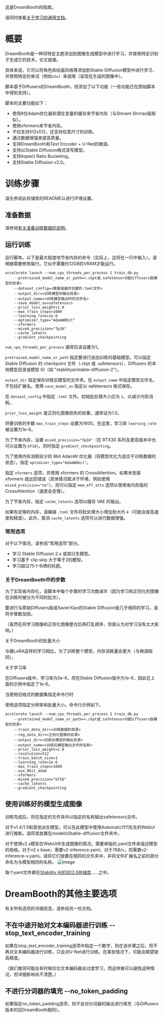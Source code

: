 这是DreamBooth的指南。

请同时查看[关于学习的通用文档](train_README-zh.md)。

# 概要

DreamBooth是一种将特定主题添加到图像生成模型中进行学习，并使用特定识别子生成它的技术。论文链接。

具体来说，它可以将角色和绘画风格等添加到Stable Diffusion模型中进行学习，并使用特定的单词（例如`shs`）来调用（呈现在生成的图像中）。

脚本基于Diffusers的DreamBooth，但添加了以下功能（一些功能已在原始脚本中得到支持）。

脚本的主要功能如下：

- 使用8位Adam优化器和潜在变量的缓存来节省内存（与Shivam Shrirao版相似）。
- 使用xformers来节省内存。
- 不仅支持512x512，还支持任意尺寸的训练。
- 通过数据增强来提高质量。
- 支持DreamBooth和Text Encoder + U-Net的微调。
- 支持以Stable Diffusion格式读写模型。
- 支持Aspect Ratio Bucketing。
- 支持Stable Diffusion v2.0。

# 训练步骤

请先参阅此存储库的README以进行环境设置。

## 准备数据

请参阅[有关准备训练数据的说明](train_README-zh.md)。

## 运行训练

运行脚本。以下是最大程度地节省内存的命令（实际上，这将在一行中输入）。请根据需要修改每行。它似乎需要约12GB的VRAM才能运行。
```
accelerate launch --num_cpu_threads_per_process 1 train_db.py 
    --pretrained_model_name_or_path=<.ckpt或.safetensord或Diffusers版模型的目录>
    --dataset_config=<数据准备时创建的.toml文件>
    --output_dir=<训练模型的输出目录>
    --output_name=<训练模型输出时的文件名>
    --save_model_as=safetensors 
    --prior_loss_weight=1.0 
    --max_train_steps=1600 
    --learning_rate=1e-6 
    --optimizer_type="AdamW8bit" 
    --xformers 
    --mixed_precision="fp16" 
    --cache_latents 
    --gradient_checkpointing
```
`num_cpu_threads_per_process` 通常应该设置为1。

`pretrained_model_name_or_path` 指定要进行追加训练的基础模型。可以指定 Stable Diffusion 的 checkpoint 文件（.ckpt 或 .safetensors）、Diffusers 的本地模型目录或模型 ID（如 "stabilityai/stable-diffusion-2"）。

`output_dir` 指定保存训练后模型的文件夹。在 `output_name` 中指定模型文件名，不包括扩展名。使用 `save_model_as` 指定以 safetensors 格式保存。

在 `dataset_config` 中指定 `.toml` 文件。初始批处理大小应为 `1`，以减少内存消耗。

`prior_loss_weight` 是正则化图像损失的权重。通常设为1.0。

将要训练的步数 `max_train_steps` 设置为1600。在这里，学习率 `learning_rate` 被设置为1e-6。

为了节省内存，设置 `mixed_precision="fp16"`（在 RTX30 系列及更高版本中也可以设置为 `bf16`）。同时指定 `gradient_checkpointing`。

为了使用内存消耗较少的 8bit AdamW 优化器（将模型优化为适合于训练数据的状态），指定 `optimizer_type="AdamW8bit"`。

指定 `xformers` 选项，并使用 xformers 的 CrossAttention。如果未安装 xformers 或出现错误（具体情况取决于环境，例如使用 `mixed_precision="no"`），则可以指定 `mem_eff_attn` 选项以使用省内存版的 CrossAttention（速度会变慢）。

为了节省内存，指定 `cache_latents` 选项以缓存 VAE 的输出。

如果有足够的内存，请编辑 `.toml` 文件将批处理大小增加到大约 `4`（可能会提高速度和精度）。此外，取消 `cache_latents` 选项可以进行数据增强。

### 常用选项

对于以下情况，请参阅“常用选项”部分。

- 学习 Stable Diffusion 2.x 或其衍生模型。
- 学习基于 clip skip 大于等于2的模型。
- 学习超过75个令牌的标题。

### 关于DreamBooth中的步数

为了实现省内存化，该脚本中每个步骤的学习次数减半（因为学习和正则化的图像在训练时被分为不同的批次）。

要进行与原始Diffusers版或XavierXiao的Stable Diffusion版几乎相同的学习，请将步骤数加倍。

（虽然在将学习图像和正则化图像整合后再打乱顺序，但我认为对学习没有太大影响。）

关于DreamBooth的批量大小

与像LoRA这样的学习相比，为了训练整个模型，内存消耗量会更大（与微调相同）。

关于学习率

在Diffusers版中，学习率为5e-6，而在Stable Diffusion版中为1e-6，因此在上面的示例中指定了1e-6。

当使用旧格式的数据集指定命令行时

使用选项指定分辨率和批量大小。命令行示例如下。
```
accelerate launch --num_cpu_threads_per_process 1 train_db.py 
    --pretrained_model_name_or_path=<.ckpt或.safetensord或Diffusers版模型的目录> 
    --train_data_dir=<训练数据的目录> 
    --reg_data_dir=<正则化图像的目录> 
    --output_dir=<训练后模型的输出目录> 
    --output_name=<训练后模型输出文件的名称>  
    --prior_loss_weight=1.0 
    --resolution=512 
    --train_batch_size=1 
    --learning_rate=1e-6 
    --max_train_steps=1600 
    --use_8bit_adam 
    --xformers 
    --mixed_precision="bf16" 
    --cache_latents
    --gradient_checkpointing
```

## 使用训练好的模型生成图像

训练完成后，将在指定的文件夹中以指定的名称输出safetensors文件。

对于v1.4/1.5和其他派生模型，可以在此模型中使用Automatic1111先生的WebUI进行推断。请将其放置在models\Stable-diffusion文件夹中。

对于使用v2.x模型在WebUI中生成图像的情况，需要单独的.yaml文件来描述模型的规格。对于v2.x base，需要v2-inference.yaml，对于768/v，则需要v2-inference-v.yaml。请将它们放置在相同的文件夹中，并将文件扩展名之前的部分命名为与模型相同的名称。
![image](https://user-images.githubusercontent.com/52813779/210776915-061d79c3-6582-42c2-8884-8b91d2f07313.png)

每个yaml文件都在[Stability AI的SD2.0存储库](https://github.com/Stability-AI/stablediffusion/tree/main/configs/stable-diffusion)……之中。

# DreamBooth的其他主要选项

有关所有选项的详细信息，请参阅另一份文档。

## 不在中途开始对文本编码器进行训练 --stop_text_encoder_training

如果在stop_text_encoder_training选项中指定一个数字，则在该步骤之后，将不再对文本编码器进行训练，只会对U-Net进行训练。在某些情况下，可能会期望提高精度。

（我们推测可能会有时候仅仅文本编码器会过度学习，而这样做可以避免这种情况，但详细影响尚不清楚。）

## 不进行分词器的填充 --no_token_padding

如果指定no_token_padding选项，则不会对分词器的输出进行填充（与Diffusers版本的旧DreamBooth相同）。

<!-- 
如果使用分桶（bucketing）和数据增强（augmentation），则使用示例如下：
```
accelerate launch --num_cpu_threads_per_process 8 train_db.py 
    --pretrained_model_name_or_path=<.ckpt或.safetensord或Diffusers版模型的目录> 
    --train_data_dir=<训练数据的目录> 
    --reg_data_dir=<正则化图像的目录> 
    --output_dir=<训练后模型的输出目录>
    --resolution=768,512 
    --train_batch_size=20 --learning_rate=5e-6 --max_train_steps=800 
    --use_8bit_adam --xformers --mixed_precision="bf16" 
    --save_every_n_epochs=1 --save_state --save_precision="bf16" 
    --logging_dir=logs 
    --enable_bucket --min_bucket_reso=384 --max_bucket_reso=1280 
    --color_aug --flip_aug --gradient_checkpointing --seed 42
```


-->

